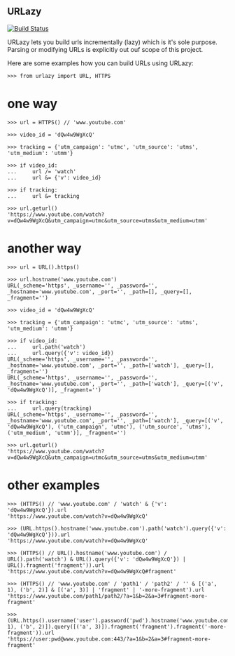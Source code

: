 URLazy
------

[![Build Status](https://app.travis-ci.com/i-trofimtschuk/urlazy.svg?branch=master)](https://app.travis-ci.com/i-trofimtschuk/urlazy)

URLazy lets you build urls incrementally (lazy) which is it's sole purpose.
Parsing or modifying URLs is explicitly out ouf scope of this project.

Here are some examples how you can build URLs using URLazy:

	>>> from urlazy import URL, HTTPS

# one way

	>>> url = HTTPS() // 'www.youtube.com'

	>>> video_id = 'dQw4w9WgXcQ'

	>>> tracking = {'utm_campaign': 'utmc', 'utm_source': 'utms', 'utm_medium': 'utmm'}

	>>> if video_id:
	...     url /= 'watch'
	...     url &= {'v': video_id}

	>>> if tracking:
	...     url &= tracking

	>>> url.geturl()
	'https://www.youtube.com/watch?v=dQw4w9WgXcQ&utm_campaign=utmc&utm_source=utms&utm_medium=utmm'

# another way

	>>> url = URL().https()

	>>> url.hostname('www.youtube.com')
	URL(_scheme='https', _username='', _password='', _hostname='www.youtube.com', _port='', _path=[], _query=[], _fragment='')

	>>> video_id = 'dQw4w9WgXcQ'

	>>> tracking = {'utm_campaign': 'utmc', 'utm_source': 'utms', 'utm_medium': 'utmm'}

	>>> if video_id:
	...     url.path('watch')
	...     url.query({'v': video_id})
	URL(_scheme='https', _username='', _password='', _hostname='www.youtube.com', _port='', _path=['watch'], _query=[], _fragment='')
	URL(_scheme='https', _username='', _password='', _hostname='www.youtube.com', _port='', _path=['watch'], _query=[('v', 'dQw4w9WgXcQ')], _fragment='')

	>>> if tracking:
	...     url.query(tracking)
	URL(_scheme='https', _username='', _password='', _hostname='www.youtube.com', _port='', _path=['watch'], _query=[('v', 'dQw4w9WgXcQ'), ('utm_campaign', 'utmc'), ('utm_source', 'utms'), ('utm_medium', 'utmm')], _fragment='')

	>>> url.geturl()
	'https://www.youtube.com/watch?v=dQw4w9WgXcQ&utm_campaign=utmc&utm_source=utms&utm_medium=utmm'

# other examples

	>>> (HTTPS() // 'www.youtube.com' / 'watch' & {'v': 'dQw4w9WgXcQ'}).url
	'https://www.youtube.com/watch?v=dQw4w9WgXcQ'

	>>> (URL.https().hostname('www.youtube.com').path('watch').query({'v': 'dQw4w9WgXcQ'})).url
	'https://www.youtube.com/watch?v=dQw4w9WgXcQ'

	>>> (HTTPS() // URL().hostname('www.youtube.com') / URL().path('watch') & URL().query({'v': 'dQw4w9WgXcQ'}) | URL().fragment('fragment')).url
	'https://www.youtube.com/watch?v=dQw4w9WgXcQ#fragment'

	>>> (HTTPS() // 'www.youtube.com' / 'path1' / 'path2' / '' & [('a', 1), ('b', 2)] & [('a', 3)] | 'fragment' | '-more-fragment').url
	'https://www.youtube.com/path1/path2/?a=1&b=2&a=3#fragment-more-fragment'

	>>> (URL.https().username('user').password('pwd').hostname('www.youtube.com').port(443).path('/').query([('a', 1), ('b', 2)]).query([('a', 3)]).fragment('fragment').fragment('-more-fragment')).url
	'https://user:pwd@www.youtube.com:443/?a=1&b=2&a=3#fragment-more-fragment'

